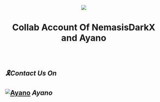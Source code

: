 <div align="center">

![](https://media.giphy.com/media/ClvmvXv4WJ07u30A0G/giphy.gif)
  
# **Collab Account Of NemasisDarkX and Ayano**

</div><br/>
<br/>
 
## _🎗Contact Us On_
## [![Ayano](https://img.shields.io/badge/WhatsApp-25D366?style=for-the-badge&logo=whatsapp&logoColor=white)](https://wa.me/15067038898?text=Hi%20Im%20From%20Github%20) _*Ayano*_










